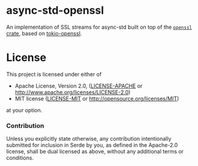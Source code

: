 # async-std-openssl

An implementation of SSL streams for async-std built on top of the [`openssl` crate], based on [tokio-openssl](https://github.com/sfackler/tokio-openssl).

[`openssl` crate]: https://github.com/sfackler/rust-openssl

# License

This project is licensed under either of

 * Apache License, Version 2.0, ([LICENSE-APACHE](LICENSE-APACHE) or
   http://www.apache.org/licenses/LICENSE-2.0)
 * MIT license ([LICENSE-MIT](LICENSE-MIT) or
   http://opensource.org/licenses/MIT)

at your option.

### Contribution

Unless you explicitly state otherwise, any contribution intentionally submitted
for inclusion in Serde by you, as defined in the Apache-2.0 license, shall be
dual licensed as above, without any additional terms or conditions.
